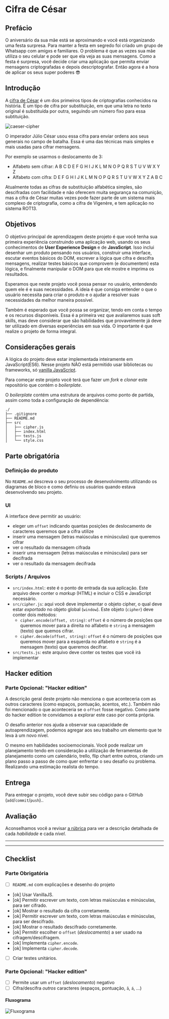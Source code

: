 # Cifra de César

## Prefácio

O aniversário da sua mãe está se aproximando e você está organizando uma festa
surpresa. Para manter a festa em segredo foi criado um grupo de Whatsapp com
amigxs e familiares. O problema é que as vezes sua mãe utiliza o seu celular
e pode ser que ela veja as suas mensagens. Como a festa é surpresa, você
decide criar uma aplicação que permita enviar mensagens criptografadas e depois
descriptografar. Então agora é a hora de aplicar os seus super poderes 😎

## Introdução

A [cifra de César](https://pt.wikipedia.org/wiki/Cifra_de_C%C3%A9sar) é um dos
primeiros tipos de criptografias conhecidos na história. É um tipo de cifra por
substituição, em que uma letra no texto original é substituída por outra,
seguindo um número fixo para essa subtituição.

![caeser-cipher](https://upload.wikimedia.org/wikipedia/commons/thumb/2/2b/Caesar3.svg/2000px-Caesar3.svg.png)

O imperador Júlio César usou essa cifra para enviar ordens aos seus generais no
campo de batalha. Essa é uma das técnicas mais simples e mais usadas para
cifrar mensagens.

Por exemplo se usarmos o deslocamento de 3:

* Alfabeto sem cifrar: A B C D E F G H I J K L M N O P Q R S T U V W X Y Z
* Alfabeto com cifra:  D E F G H I J K L M N O P Q R S T U V W X Y Z A B C

Atualmente todas as cifras de substituição alfabética simples, são descifradas
com facilidade e não oferecem muita segurança na comunição, mas a cifra de
César muitas vezes pode fazer parte de um sistema mais complexo de
criptografia, como a cifra de Vigenère, e tem aplicação no sistema ROT13.

## Objetivos

O objetivo principal de aprendizagem deste projeto é que você tenha sua
primeira experiência construindo uma aplicação web, usando os seus
conhecimentos de **User Experience Design** e de **JavaScript**. Isso
inclui desenhar um produto pensando nos usuários, construir uma interface,
escutar eventos básicos do DOM, escrever a lógica que cifra e descifra
mensagens, realizar testes básicos que comprovem (e documentem) esta lógica,
e finalmente manipular o DOM para que ele mostre e imprima os resultados.

Esperamos que neste projeto você possa pensar no usuário, entendendo quem ele
é e suas necessidades. A ideia é que consiga entender o que o usuário
necessita para criar o produto e o ajudar a resolver suas necessidades da
melhor maneira possível.

Também é esperado que você possa se organizar, tendo em conta o tempo e os
recursos disponíveis. Essa é a primeira vez que avaliaremos suas soft skills,
mas deve considerar que são habilidades que provavelmente já deve ter
utilizado em diversas experiências em sua vida. O importante é que realize
o projeto de forma integral.

## Considerações gerais

A lógica do projeto deve estar implementada inteiramente em JavaScript(ES6).
Nesse projeto NÃO está permitido usar bibliotecas ou frameworks, só
[vanilla JavaScript](https://medium.com/laboratoria-how-to/vanillajs-vs-jquery-31e623bbd46e).

Para começar este projeto você terá que fazer um _fork_ e _clonar_ este
repositório que contém o _boilerplate_.

O _boilerplate_ contém uma estrutura de arquivos como ponto de partida, assim
como toda a configuração de dependência:

```text
./
├── .gitignore
├── README.md
├── src
│   ├── cipher.js
│   ├── index.html
│   ├── tests.js
│   └── style.css
```

## Parte obrigatória

### Definição do produto

No `README.md` descreva o seu processo de desenvolvimento utilizando os
diagramas de bloco e como definiu os usuários quando estava desenvolvendo
seu projeto.

### UI

A interface deve permitir ao usuário:

* eleger um `offset` indicando quantas posições de deslocamento de caracteres
  queremos que a cifra utilize
* inserir uma mensagem (letras maiúsculas e minúsculas) que queremos cifrar
* ver o resultado da mensagem cifrada
* inserir uma mensagem (letras maiúsculas e minúsculas) para ser decifrada
* ver o resultado da mensagem decifrada

### Scripts / Arquivos

* `src/index.html`: este é o ponto de entrada da sua aplicação. Este arquivo
  deve conter o _markup_ (HTML) e incluir o CSS e JavaScript necessário.
* `src/cipher.js`: aqui você deve implementar o objeto cipher, o qual deve
  estar _exportado_ no objeto global (`window`). Este objeto (`cipher`) deve
  conter dois métodos:
    - `cipher.encode(offset, string)`: `offset` é o número de posições que
    queremos mover para a direita no alfabeto e `string` a mensagem (texto)
    que quemos cifrar.
    - `cipher.decode(offset, string)`: `offset` é o número de posições que
    queremos mover para a esquerda no alfabeto e `string` é a mensagem (texto)
    que queremos decifrar.
* `src/tests.js`: este arquivo deve conter os testes que você irá implementar

## Hacker edition


### Parte Opcional: "Hacker edition"

A descrição geral deste projeto não menciona o que aconteceria com as outros
caracteres (como espaços, pontuação, acentos, etc.). Também não foi mencionado
o que aconteceria se o `offset` fosse negativo. Como parte do hacker edition te
convidamos a explorar este caso por conta própria.

O desafio anterior nos ajuda a observar sua capacidade de autoaprendizagem,
podemos agregar aos seu trabalho um elemento que te leva à um novo nível.

O mesmo em habilidades socioemocionais. Você pode realizar um planejamento
tendo em consideração a utilização de ferramentas de planejamento como um
calendário, trello, flip chart entre outros, criando um plano passo a passo de
como quer enfrentar o seu desafio ou problema. Realizando uma estimação
realista do tempo.

## Entrega

Para entregar o projeto, você deve subir seu código para o GitHub
(`add`/`commit`/`push`)..

## Avaliação

Aconselhamos você a revisar [a rúbrica](https://docs.google.com/spreadsheets/d/e/2PACX-1vSkQy1waRpQ-16sn7VogiDTy-Fz5e7OSZSYUCiHC_bkLAKYewr4L8pWJ_BG210PeULe-TjLScNQQT_x/pubhtml#)
para ver a descrição detalhada de cada _habilidade_ e cada _nível_.

***

***


## Checklist

### Parte Obrigatória

* [ ] `README.md` com explicações e desenho do projeto
* [ok] Usar VanillaJS.
* [ok] Permitir escrever um texto, com letras maiúsculas e minúsculas, para ser
  cifrado.
* [ok] Mostrar o resultado da cifra corretamente.
* [ok] Permitir escrever um texto, com letras maiúsculas e minúsculas, para ser
  descifrado.
* [ok] Mostrar o resultado descifrado corretamente.
* [ok] Permitir escolher o `offset` (_deslocamento_) a ser usado na
  cifragem/descifragem.
* [ok] Implementa `cipher.encode`.
* [ok] Implementa `cipher.decode`.
* [ ] Criar testes unitários.

### Parte Opcional: "Hacker edition"

* [ ] Permite usar um `offset` (_deslocamento_) negativo
* [ ] Cifra/descifra _outros_ caracteres (espaços, pontuação, `ã`, `á`, ...)

#### Fluxograma
![Fluxograma](https://www.draw.io/?lightbox=1&highlight=0000ff&edit=_blank&layers=1&nav=1&title=Untitled%20Diagram.xml#R7Vpdb5swFP01PLYCzOdjm%2FRT2jQpk7rtZXLADV4BR8Zpkv762Y1JwKZLQkjWNnmIZF%2FDtX3u4fheiAF62eyGwnHyhcQoNWxzRHFsgL5h2xb%2FcUM8k13bAtIyX1g8x10YxD0D%2FILkhaa0TnCMipovRkjK8LhujEieo4jVbJBSMq1f9kjS%2BsLGcIQ0wyCCqW59wDFLFlan3IWw3yI8SuTMbiAHMlheKzdSJDAm04oJXBmgRwlhi1Y266FUYFciJ%2B8z7Os3LlgujaKcbXhP8nJ790Dv%2B1lv%2BOvs5vfT9%2Bh%2BcCYdPcN0Ind9lxs9YFz0I0wM20u598sh5a2RaOnTlg4QZWhWMxVsXiJJySSPkViHxZ1ME8zQYAwjMTrl3OG2hGWpHF4CxImFSIYYnYuAymCOliYxhySSIzcvFwAsf9GfrsJmlQAllZB5Kmi8IXHbAkNbw%2FBNmCqYoDy%2BECTlvZzkSMfANlFcI%2BimoFR27TZsurRRlEKGnxtm%2BEYwX%2FfKfUEmNELSWoHd8hTcfU8joeqLQTpCrMGXuc7Xa2yWm28fLqCFq48K9AcKJcGPFNLuaJ%2BQbDgp9kJ5DXugcz5oiH7QCeWdo6V8GJ67NeDtwG9Pes3bMoyd0z7YPGT%2FZjU%2FzcaiGUEar6c2JYxDTnLeDc2WVAd1qluhV6K2huxLUdmN7WHDIVkgioU%2BwExsOB8W49fNqcrBE5iURDDjEDccp0hkCygveCaRtYwGH2Kdi0kzwiHQEfY7AbjM%2BE56IvJLt0M9cTzVW1d6Yump40cRFDsI6yCVLD6MnFh6BvLJ9ARYCsBecEg10bOTr681DeiuotFhKhglT6hHUkJXevSI01QxwRSPBHkjPiHi9ksxEeZV54UcyHAci2kaH4RVJdX2MA3qUu%2BYemi8Bu5r9WW70LhaaAY4O0VFjYrtBw0HsL%2B%2FuPhaXJZFUYw%2BcFnkeN5G0t5NWWRtkWR%2FrjwGKOW7a7rn7fMY9YVOk7fO8hg9uz9JkoiB%2BiQF%2FkElqfRyOsUbzwur%2FoA44ICnuL1F6v%2B5ZM5WZc5p%2F%2FJH9eWZzt5ErgxQJWLXuG2JsO%2B3%2BZavAgMalGefL%2FT1Au1qhof16qrMi2K4M4zmfj6KKIeoUz4GBwJRT%2FWPRCQc5cG2S3FuIRLAWeerM4nwPpBEqBBbgX7%2B7ZPbernUIBDvWx7s8P9CeLSlkqrLu5VKIFjvrbMvp8eb94WaDO9S3tqHEnWgZzJbRixKYVHgqB40NMPsh1Qm0f4p2ue%2BK7v9WWWsPzdWZQ6f5RXhDZKv904JR32RuhMlHE%2BlhF4M8JDA6sbHwkvRsPTlCpUv1Q0r5I2F2w1px7ur%2Fy0tLl%2F9%2BQtc%2FQU%3D)